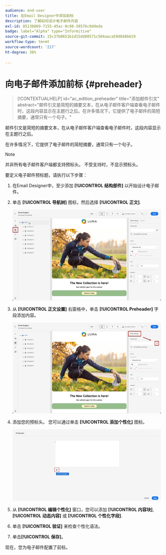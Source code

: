 ```yaml
---
audience: end-user
title: 在Email Designer中添加前标
description: 了解如何设计电子邮件内容
exl-id: 8513b069-7155-45ac-8c98-38576c9ddeda
badge: label="Alpha" type="Informitive"
source-git-commit: 15c37b0651b1d15dd80571c504aaca59d848b619
workflow-type: tm+mt
source-wordcount: '217'
ht-degree: 36%

---
```


# 向电子邮件添加前标 {#preheader}

>[!CONTEXTUALHELP]
>id="ac_edition_preheader"
>title="添加邮件引文"
>abstract="邮件引文是简短的摘要文本，在从电子邮件客户端查看电子邮件时，这段内容显示在主题行之后。在许多情况下，它提供了电子邮件的简短摘要，通常只有一个句子。"

邮件引文是简短的摘要文本，在从电子邮件客户端查看电子邮件时，这段内容显示在主题行之后。

在许多情况下，它提供了电子邮件的简短摘要，通常只有一个句子。

>[!NOTE]
>
>并非所有电子邮件客户端都支持预标头。 不受支持时，不显示预标头。

要定义电子邮件预标题，请执行以下步骤：

1. 在Email Designer中，至少添加 **[!UICONTROL 结构部件]** 以开始设计电子邮件。

1. 单击 **[!UICONTROL 导航树]** 图标，然后选择 **[!UICONTROL 正文]**.

   ![](assets/preheader_body.png)

1. 从 **[!UICONTROL 正文设置]** 右窗格中，单击 **[!UICONTROL Preheader]** 字段添加内容。

   ![](assets/preheader_body_settings.png)

1. 添加您的预标头。 您可以通过单击 **[!UICONTROL 添加个性化]** 图标。

   ![](assets/preheader_3.png)

1. 从 **[!UICONTROL 编辑个性化]** 窗口，您可以添加 **[!UICONTROL 内容块]**, **[!UICONTROL 动态内容]** 或 **[!UICONTROL 个性化字段]**.

1. 单击 **[!UICONTROL 验证]** 来检查个性化语法。

1. 单击&#x200B;**[!UICONTROL 保存]**。

现在，您为电子邮件配置了前标。
